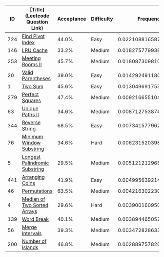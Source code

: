 |ID|[Title](Leetcode Question Link)|Acceptance|Difficulty|Frequency|
|----|-----|----|---|---|
|724|[Find Pivot Index]( https://leetcode.com/problems/find-pivot-index)|44.0%|Easy|0.02210881658703743|
|146|[LRU Cache]( https://leetcode.com/problems/lru-cache)|33.2%|Medium|0.01827577993873683|
|253|[Meeting Rooms II]( https://leetcode.com/problems/meeting-rooms-ii)|45.7%|Medium|0.018087309810579388|
|20|[Valid Parentheses]( https://leetcode.com/problems/valid-parentheses)|39.0%|Easy|0.014292491180025941|
|1|[Two Sum]( https://leetcode.com/problems/two-sum)|45.6%|Easy|0.013049691753224608|
|279|[Perfect Squares]( https://leetcode.com/problems/perfect-squares)|47.4%|Medium|0.009216655104924008|
|63|[Unique Paths II]( https://leetcode.com/problems/unique-paths-ii)|34.6%|Medium|0.008712753874961187|
|344|[Reverse String]( https://leetcode.com/problems/reverse-string)|68.5%|Easy|0.00734157796234515|
|76|[Minimum Window Substring]( https://leetcode.com/problems/minimum-window-substring)|34.6%|Hard|0.006231520398723243|
|5|[Longest Palindromic Substring]( https://leetcode.com/problems/longest-palindromic-substring)|29.5%|Medium|0.005121212968082452|
|441|[Arranging Coins]( https://leetcode.com/problems/arranging-coins)|41.9%|Easy|0.004995639214187909|
|46|[Permutations]( https://leetcode.com/problems/permutations)|63.5%|Medium|0.004216302230139218|
|4|[Median of Two Sorted Arrays]( https://leetcode.com/problems/median-of-two-sorted-arrays)|29.6%|Hard|0.003900160950094767|
|139|[Word Break]( https://leetcode.com/problems/word-break)|40.1%|Medium|0.003894465052690167|
|56|[Merge Intervals]( https://leetcode.com/problems/merge-intervals)|39.3%|Medium|0.0034728286335985107|
|200|[Number of Islands]( https://leetcode.com/problems/number-of-islands)|46.8%|Medium|0.0028897578265903614|
